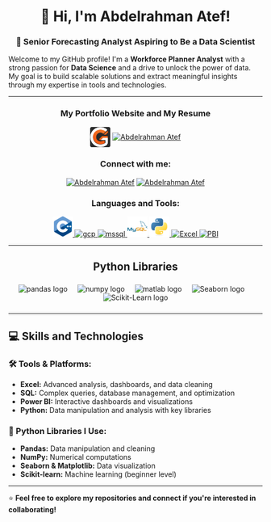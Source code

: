 <h1 align="center">👋 Hi, I'm Abdelrahman Atef!</h1>
<h3 align="center">🌟 Senior Forecasting Analyst Aspiring to Be a Data Scientist</h3>

Welcome to my GitHub profile! I'm a **Workforce Planner Analyst** with a strong passion for **Data Science** and a drive to unlock the power of data. My goal is to build scalable solutions and extract meaningful insights through my expertise in tools and technologies.

---
<h3 align="center">My Portfolio Website and My Resume</h3>
<p align="center">
<a href="" target="blank"><img align="center" src="https://github.com/giocoal/giocoal/raw/main/Images/primaversione1Rounded.png" alt="Abdelrahman Atef" height="40" width="40" /></a>
<a href="https://drive.google.com/file/d/1ommQE6XV7b0arEIgGR30dYzWID6_e9Q-/view?usp=sharing" target="blank"><img align="center" src="https://camo.githubusercontent.com/f04e7ea7ecaf67991ceec40927c557be1dd0b6c9fd3e08714839d35d16f6fcce/68747470733a2f2f696d672e69636f6e73382e636f6d2f6f66666963652f3531322f70617273652d66726f6d2d636c6970626f6172642e706e67" alt="Abdelrahman Atef" height="40" width="40" /></a>
</p>


<h3 align="center">Connect with me:</h3>
<p align="center">
<a href="https://linkedin.com/in/abdelrahman-ashraf-atef" target="blank"><img align="center" src="https://raw.githubusercontent.com/rahuldkjain/github-profile-readme-generator/master/src/images/icons/Social/linked-in-alt.svg" alt="Abdelrahman Atef" height="30" width="40" /></a>
<a href="abdelraahmanatef@gmail.com" target="blank"><img align="center" src="https://raw.githubusercontent.com/TheDudeThatCode/TheDudeThatCode/master/Assets/Gmail.svg" alt="Abdelrahman Atef" height="30" width="40" /></a>
</p>


<h3 align="center">Languages and Tools:</h3>
<p align="center"> <a href="https://www.w3schools.com/cpp/" target="_blank" rel="noreferrer"> <img src="https://raw.githubusercontent.com/devicons/devicon/master/icons/cplusplus/cplusplus-original.svg" alt="cplusplus" width="40" height="40"/> </a> <a href="https://cloud.google.com" target="_blank" rel="noreferrer"> <img src="https://www.vectorlogo.zone/logos/google_cloud/google_cloud-icon.svg" alt="gcp" width="40" height="40"/> </a> <a href="https://www.microsoft.com/en-us/sql-server" target="_blank" rel="noreferrer"> <img src="https://www.svgrepo.com/show/303229/microsoft-sql-server-logo.svg" alt="mssql" width="40" height="40"/> </a> <a href="https://www.mysql.com/" target="_blank" rel="noreferrer"> <img src="https://raw.githubusercontent.com/devicons/devicon/master/icons/mysql/mysql-original-wordmark.svg" alt="mysql" width="40" height="40"/> </a> <a href="https://www.python.org" target="_blank" rel="noreferrer"> <img src="https://raw.githubusercontent.com/devicons/devicon/master/icons/python/python-original.svg" alt="python" width="40" height="40"/> </a> 
<a href="https://www.microsoft.com/en-us/microsoft-365/excel?ocid=ORSEARCH_Bing&msockid=3db4f014b1216ef11781e41bb05d6fd7" target="_blank" rel="noreferrer"> <img src="https://upload.wikimedia.org/wikipedia/commons/7/73/Microsoft_Excel_2013-2019_logo.svg" alt="Excel" width="40" height="40"/> </a>
<a href="https://www.bing.com/ck/a?!&&p=944b83e530094c78b3949e58b6ddea40e3e92a3cc38edff291621079a5cd17a3JmltdHM9MTczNDk5ODQwMA&ptn=3&ver=2&hsh=4&fclid=3db4f014-b121-6ef1-1781-e41bb05d6fd7&psq=power+bi&u=a1aHR0cHM6Ly9hcHAucG93ZXJiaS5jb20vaG9tZQ&ntb=1" target="_blank" rel="noreferrer"> <img src="https://cdn.freelogovectors.net/wp-content/uploads/2023/11/power-bi-logo-freelogovectors.net_.png" alt="PBI" width="45" height="40"/> </a></p>

---
<h2 align="center">Python Libraries</h2>

###

<div align="center">
  <img src="https://cdn.jsdelivr.net/gh/devicons/devicon/icons/pandas/pandas-original.svg" height="40" alt="pandas logo"  />
  <img width="12" />
  <img src="https://cdn.jsdelivr.net/gh/devicons/devicon/icons/numpy/numpy-original.svg" height="40" alt="numpy logo"  />
  <img width="12" />
  <img src="https://cdn.jsdelivr.net/gh/devicons/devicon/icons/matlab/matlab-original.svg" height="40" alt="matlab logo"  />
  <img width="12" />
  <img src="https://vectorseek.com/wp-content/uploads/2023/12/seaborn-Logo-Vector.svg-.png" height="40" alt="Seaborn logo"  />
  <img width="12" />
  <img src="https://flyclipart.com/thumbs/coding-sprint-scikit-learn-scikit-learn-logo-1503627.png" height="40" alt="Scikit-Learn logo"  />
</div>

###

---
## 💻 Skills and Technologies  

### 🛠 Tools & Platforms:  
- **Excel:** Advanced analysis, dashboards, and data cleaning  
- **SQL:** Complex queries, database management, and optimization  
- **Power BI:** Interactive dashboards and visualizations  
- **Python:** Data manipulation and analysis with key libraries  

### 🐍 Python Libraries I Use:  
- **Pandas:** Data manipulation and cleaning  
- **NumPy:** Numerical computations  
- **Seaborn & Matplotlib:** Data visualization  
- **Scikit-learn:** Machine learning (beginner level)

---

⭐ **Feel free to explore my repositories and connect if you're interested in collaborating!**
